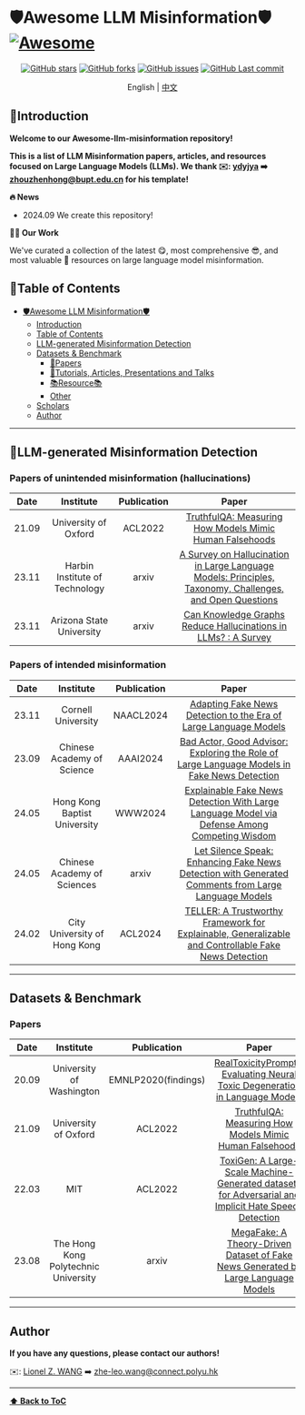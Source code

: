 # 🛡️Awesome LLM Misinformation🛡️[![Awesome](https://awesome.re/badge.svg)](https://awesome.re)

<p align="center">
<a href=""> <img src="https://img.shields.io/github/stars/ydyjya/Awesome-LLM-Safety?style=flat-square&logo=github" alt="GitHub stars"></a>
<a href=""> <img src="https://img.shields.io/github/forks/ydyjya/Awesome-LLM-Safety?style=flat-square&logo=github" alt="GitHub forks"></a>
<a href=""> <img src="https://img.shields.io/github/issues/ydyjya/Awesome-LLM-Safety?style=flat-square&logo=github" alt="GitHub issues"></a>
<a href=""> <img src="https://img.shields.io/github/last-commit/ydyjya/Awesome-LLM-Safety?style=flat-square&logo=github" alt="GitHub Last commit"></a>
</p>
<div align="center">

English | [中文](README_cn.md)

</div>

## 🤗Introduction


**Welcome to our Awesome-llm-misinformation repository!** 

**This is a list of LLM Misinformation papers, articles, and resources focused on Large Language Models (LLMs). We thank ✉️: [ydyjya](https://github.com/ydyjya) ➡️ zhouzhenhong@bupt.edu.cn for his template!** 



**🔥 News**

- 2024.09 We create this repository!

**🧑‍💻 Our Work**

We've curated a collection of the latest 😋, most comprehensive 😎, and most valuable 🤩 resources on large language model misinformation. 

## 🚀Table of Contents

- [🛡️Awesome LLM Misinformation🛡️](#️awesome-llm-misinformation)
  - [Introduction](#introduction)
  - [Table of Contents](#table-of-contents)
  - [LLM-generated Misinformation Detection](#misinformation-detection)
  - [Datasets \& Benchmark](#datasets--benchmark)
    - [📑Papers](#papers-4)
    - [📖Tutorials, Articles, Presentations and Talks](#tutorials-articles-presentations-and-talks-5)
    - [📚Resource📚](#resource)
    - [Other](#other-5)
  - [Scholars](#-scholars-)
  - [Author](#author)

---
## 📰LLM-generated Misinformation Detection 


### Papers of unintended misinformation (hallucinations)
| Date  |           Institute            | Publication |                                                                    Paper                                                                     |
|:-----:|:------------------------------:|:-----------:|:--------------------------------------------------------------------------------------------------------------------------------------------:|
| 21.09 |      University of Oxford      |   ACL2022   |                         [TruthfulQA: Measuring How Models Mimic Human Falsehoods](https://arxiv.org/abs/2109.07958)                          |
| 23.11 | Harbin Institute of Technology |    arxiv    | [A Survey on Hallucination in Large Language Models: Principles, Taxonomy, Challenges, and Open Questions](https://arxiv.org/abs/2311.05232) |
| 23.11 |    Arizona State University    |    arxiv    |                      [Can Knowledge Graphs Reduce Hallucinations in LLMs? : A Survey](https://arxiv.org/abs/2311.07914)                      |

### Papers of intended misinformation


| Date  |           Institute            | Publication |                                                                    Paper                                                                     |
|:-----:|:------------------------------:|:-----------:|:--------------------------------------------------------------------------------------------------------------------------------------------:|
| 23.11 |      Cornell University        |  NAACL2024  |                         [Adapting Fake News Detection to the Era of Large Language Models](https://arxiv.org/abs/2311.04917)                 |
| 23.09 | Chinese Academy of Science     |   AAAI2024  | [Bad Actor, Good Advisor: Exploring the Role of Large Language Models in Fake News Detection](https://arxiv.org/abs/2309.12247)              |
| 24.05 | Hong Kong Baptist University   |    WWW2024  |         [Explainable Fake News Detection With Large Language Model via Defense Among Competing Wisdom](https://arxiv.org/abs/2405.03371)     |
| 24.05 | Chinese Academy of Sciences    |    arxiv    |    [Let Silence Speak: Enhancing Fake News Detection with Generated Comments from Large Language Models](https://arxiv.org/abs/2405.16631)   |
| 24.02 | City University of Hong Kong   |   ACL2024   |    [TELLER: A Trustworthy Framework for Explainable, Generalizable and Controllable Fake News Detection](https://arxiv.org/abs/2402.07776)   |

---
## Datasets & Benchmark

### Papers
| Date  |        Institute         |     Publication     |                                                                  Paper                                                                   |
|:-----:|:------------------------:|:-------------------:|:----------------------------------------------------------------------------------------------------------------------------------------:|
| 20.09 | University of Washington | EMNLP2020(findings) |             [RealToxicityPrompts: Evaluating Neural Toxic Degeneration in Language Models](https://arxiv.org/abs/2009.11462)             |
| 21.09 |   University of Oxford   |       ACL2022       |                       [TruthfulQA: Measuring How Models Mimic Human Falsehoods](https://arxiv.org/abs/2109.07958)                        |
| 22.03 |           MIT            |       ACL2022       | [ToxiGen: A Large-Scale Machine-Generated datasets for Adversarial and Implicit Hate Speech Detection](https://arxiv.org/abs/2203.09509) |
| 23.08 |The Hong Kong Polytechnic University|       arxiv       | [MegaFake: A Theory-Driven Dataset of Fake News Generated by Large Language Models](https://www.arxiv.org/abs/2408.11871) |


---
## Author

**If you have any questions, please contact our authors!**

✉️: [Lionel Z. WANG](https://zhe-wang0018.github.io/]) ➡️ zhe-leo.wang@connect.polyu.hk


---

**[⬆ Back to ToC](#table-of-contents)**


